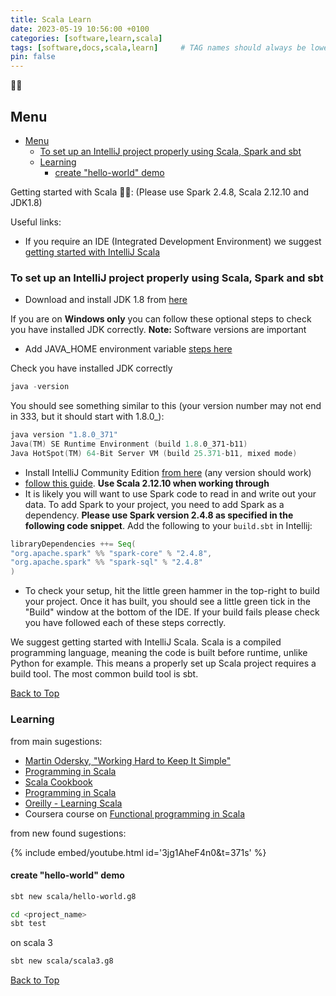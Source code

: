 ```yaml
---
title: Scala Learn
date: 2023-05-19 10:56:00 +0100
categories: [software,learn,scala]
tags: [software,docs,scala,learn]     # TAG names should always be lowercase
pin: false
---
```


👩‍💻

## Menu

- [Menu](#menu)
  - [To set up an IntelliJ project properly using Scala, Spark and sbt](#to-set-up-an-intellij-project-properly-using-scala-spark-and-sbt)
  - [Learning](#learning)
    - [create "hello-world" demo](#create-hello-world-demo)

Getting started with Scala 👩‍💻: (Please use Spark 2.4.8, Scala 2.12.10 and JDK1.8)

Useful links:

- If you require an IDE (Integrated Development Environment) we suggest [getting started with IntelliJ Scala](https://docs.scala-lang.org/getting-started/intellij-track/getting-started-with-scala-in-intellij.html)

### To set up an IntelliJ project properly using Scala, Spark and sbt

- Download and install JDK 1.8 from [here](https://www.oracle.com/technetwork/java/javase/downloads/jdk8-downloads-2133151.html)

If you are on **Windows only** you can follow these optional steps to check you have installed JDK correctly.
**Note:** Software versions are important

- Add JAVA_HOME environment variable [steps here](https://confluence.atlassian.com/doc/setting-the-java_home-variable-in-windows-8895.html)

Check you have installed JDK correctly

```powershell
java -version
```

You should see something similar to this (your version number may not end in 333, but it should start with 1.8.0_):

```powershell
java version "1.8.0_371"
Java(TM) SE Runtime Environment (build 1.8.0_371-b11)
Java HotSpot(TM) 64-Bit Server VM (build 25.371-b11, mixed mode)
```

- Install IntelliJ Community Edition [from here](https://www.jetbrains.com/idea/download/) (any version should work)
- [follow this guide](https://docs.scala-lang.org/getting-started/intellij-track/building-a-scala-project-with-intellij-and-sbt.html). **Use Scala 2.12.10 when working through**
- It is likely you will want to use Spark code to read in and write out your data. To add Spark to
your project, you need to add Spark as a dependency. **Please use Spark version 2.4.8 as
specified in the following code snippet**. Add the following to your `build.sbt` in Intellij:

```scala
libraryDependencies ++= Seq(
"org.apache.spark" %% "spark-core" % "2.4.8",
"org.apache.spark" %% "spark-sql" % "2.4.8"
)
```

- To check your setup, hit the little green hammer in the top-right to build your project. Once
it has built, you should see a little green tick in the "Build" window at the bottom of the IDE.
If your build fails please check you have followed each of these steps correctly.

We suggest getting started with IntelliJ Scala. Scala is a compiled programming language, meaning
the code is built before runtime, unlike Python for example. This means a properly set up Scala
project requires a build tool. The most common build tool is sbt.

[Back to Top](#menu)

### Learning

from main sugestions:

- [Martin Odersky, "Working Hard to Keep It Simple"](https://www.youtube.com/watch?v=3jg1AheF4n0&t=371s)
- [Programming in Scala](http://www.artima.com/pins1ed/)
- [Scala Cookbook](http://scalacookbook.com/)
- [Programming in Scala](http://www.artima.com/pins1ed/)
- [Oreilly - Learning Scala](https://www.oreilly.com/library/view/learning-scala/9781449368814/)
- Coursera course on [Functional programming in Scala](https://www.coursera.org/learn/progfun1)

from new found sugestions:

{% include embed/youtube.html id='3jg1AheF4n0&t=371s' %}


#### create "hello-world" demo

```bash
sbt new scala/hello-world.g8
```

```bash
cd <project_name>
sbt test
```

on scala 3

```bash
sbt new scala/scala3.g8
```

[Back to Top](#menu)